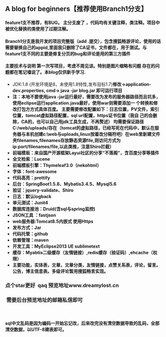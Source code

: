 ## A blog for beginners【推荐使用Branch1分支】
#### feature1支不推荐，有BUG。 主分支废了 ，代码均有关键注释，类注释。项目中被优化替换的类使用了过期注解。
#### Branch1分支是我开发的项目完整版（add .提交），包含搜狐畅游评论，使用的话需要替换自己的appid,里面我只删除了CA证书，文件都在，用于测试。与feature1支不同的主要是修复分页的bug和评论是用的第三方插件
#### 主要技术与说明  第一次写项目，考虑不周见谅。特别是图片缩略有问题  存在的问题都在笔记墙说了。本blog仅供新手学习.

*  JDK:1.8 (开发环境是8，未使用1.8特性,发布目标1.7)<strong>修改->application-dev.properties, cmd-> java -jar blog.jar 即可运行项目 
*  注：本地不要使用java -jar运行最好，需要改为发布的服务器路径而且坑多，使用eclipse运行application.java最好，使用war则需要添加一 个转换和修改打包方方式具体百度。 
主要需要修改配置如下：日志位置，PV文件，索引位置，tomcat虚拟路径配置，sql url配置，https证书位置（我自 己的会删除，CA的，也可以自己用jdk工具生成，不再赘述） 均需要保证路径C:/web/uploads/存在（tomcat的虚拟路径，已经写死在代码中，默认在服务器与本机创建c:\web与uploads,linux按着改分隔符吧）在web里新建文件夹filenames,filenames存放静态资源file,则访问方式为ip:port/filenames/file,以此类推，注意Shiro拦截）
*  前端模板：来自国产开源框架Layui社区的分享“不落阁”，含百度分享等插件
*  全文检索：Lucene
*  前端模板引擎：Thymeleaf3.0（nekohtml）
*  字体：font-awesome
*  代码高亮：prettify
*  后台：SpringBoot1.5.8、Mybatis3.4.5、Mysql5.6
*  验证：jquery-validate、Shiro
*  日志：默认logback
*  单元测试：Junit4
*  数据库连接池：Druid(含sql与spring监控)
*  JSON工具 ：fastjson
*  web服务器:Tomcat8.5内嵌式 使用Https
*  发布方式：Jar
*  代码托管：github
*  依赖管理：maven
*  开发工具：MyEclipse2013 UE sublimetext
*  缓存：Myabtis二级缓存（友情链接）,redis缓存（验证码）,ehcache（权限）
*  主要功能，实体表，文章，文章分类，友情链接，点赞关系表，评论，留言。公告，博主信息表。多级评论暂用搜狐畅言实现。 
  
###  点个star更好  qaq 预览地址www.dreamylost.cn
###  需要后台预览地址的邮箱私信即可
 
####  sql中文乱码是因为编码一开始忘记改，后来改完没有清空数据导致的乱码，全部清空数据，以UTF-8建表即可。
